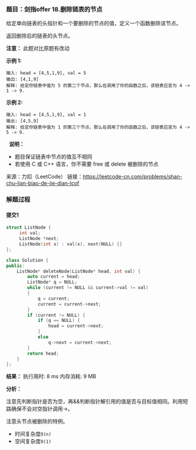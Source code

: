 ### 题目：剑指offer 18.删除链表的节点
给定单向链表的头指针和一个要删除的节点的值，定义一个函数删除该节点。

返回删除后的链表的头节点。

**注意：** 此题对比原题有改动

**示例 1:**
```
输入: head = [4,5,1,9], val = 5
输出: [4,1,9]
解释: 给定你链表中值为 5 的第二个节点，那么在调用了你的函数之后，该链表应变为 4 -> 1 -> 9.
```
**示例 2:**
```
输入: head = [4,5,1,9], val = 1
输出: [4,5,9]
解释: 给定你链表中值为 1 的第三个节点，那么在调用了你的函数之后，该链表应变为 4 -> 5 -> 9.
```
 
**说明：**

- 题目保证链表中节点的值互不相同
- 若使用 C 或 C++ 语言，你不需要 free 或 delete 被删除的节点

来源：力扣（LeetCode）
链接：https://leetcode-cn.com/problems/shan-chu-lian-biao-de-jie-dian-lcof

### 解题过程
#### 提交1
```C++
struct ListNode {
     int val;
     ListNode *next;
     ListNode(int x) : val(x), next(NULL) {}
};

class Solution {
public:
    ListNode* deleteNode(ListNode* head, int val) {
        auto current = head;
        ListNode* q = NULL;
        while (current != NULL && current->val != val)
        {
            q = current;
            current = current->next;
        }
        if (current != NULL) {
            if (q == NULL) {
                head = current->next;
            }
            else
                q->next = current->next;
        }
        return head;
    }
};
```
**结果：** 执行用时: 8 ms        内存消耗: 9 MB

**分析：**

注意先判断指针是否为空，再&&判断指针解引用的值是否与目标值相同。利用短路确保不会对空指针调用->。

注意头节点被删除的特例。

- 时间复杂度`O(n)`
- 空间复杂度`O(1)`
